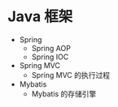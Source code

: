 # Java 框架

- Spring
  - Spring AOP
  - Spring IOC
- Spring MVC
  - Spring MVC 的执行过程
- Mybatis
  - Mybatis 的存储引擎
